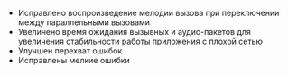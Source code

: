 * Исправлено воспроизведение мелодии вызова при переключении между параллельными вызовами
* Увеличено время ожидания вызывных и аудио-пакетов для увеличения стабильности работы приложения с плохой сетью
* Улучшен перехват ошибок
* Исправлены мелкие ошибки